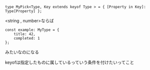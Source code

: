 ```
type MyPick<Type, Key extends keyof Type > = { [Property in Key]: Type[Property] };
```
<string , number>ならば

```
const example: MyType = {
    title: 42,
    completed: 1
};
```
みたいなのになる

keyofは指定したものに属しているっていう条件を付けたいってこと
